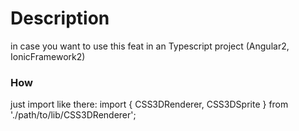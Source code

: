 # Description

in case you want to use this feat in an Typescript project (Angular2, IonicFramework2)

### How

just import like there: 
import { CSS3DRenderer, CSS3DSprite } from './path/to/lib/CSS3DRenderer'; 
